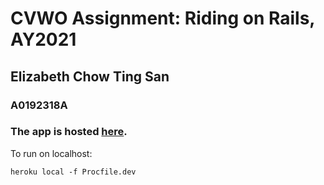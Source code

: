 # CVWO Assignment: **Riding on Rails**, AY2021

## Elizabeth Chow Ting San

### A0192318A

### The app is hosted [here](https://liz-todo-app.herokuapp.com/).

To run on localhost:

    heroku local -f Procfile.dev
